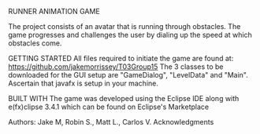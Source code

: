 RUNNER ANIMATION GAME 

The project consists of an avatar that is running through obstacles. The game progresses and challenges the user by 
dialing up the speed at which obstacles come.

GETTING STARTED 
All files required to initiate the game are found at: https://github.com/jakemorrissey/T03Group15 
The 3 classes to be downloaded for the GUI setup are "GameDialog", "LevelData" and "Main".
Ascertain that javafx is setup in your machine.

BUILT WITH
The game was developed using the Eclipse IDE along with e(fx)clipse 3.4.1 which can be found on 
Eclipse's Marketplace

Authors: Jake M, Robin S., Matt L., Carlos V.
Acknowledgments
